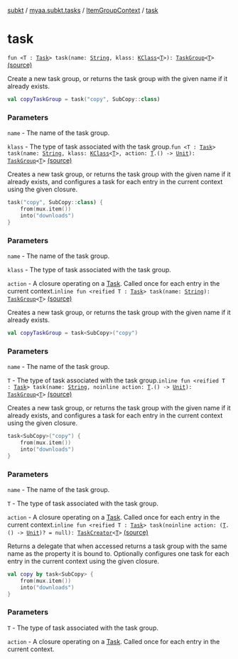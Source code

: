 [subkt](../../index.md) / [myaa.subkt.tasks](../index.md) / [ItemGroupContext](index.md) / [task](./task.md)

# task

`fun <T : `[`Task`](https://docs.gradle.org/current/javadoc/org/gradle/api/Task.html)`> task(name: `[`String`](https://kotlinlang.org/api/latest/jvm/stdlib/kotlin/-string/index.html)`, klass: `[`KClass`](https://kotlinlang.org/api/latest/jvm/stdlib/kotlin.reflect/-k-class/index.html)`<`[`T`](task.md#T)`>): `[`TaskGroup`](../-task-group/index.md)`<`[`T`](task.md#T)`>` [(source)](https://github.com/Myaamori/SubKt/blob/0.1.4/src/main/kotlin/myaa/subkt/tasks/tasks.kt#L114)

Create a new task group, or returns the task group with the given name if it already exists.

``` kotlin
val copyTaskGroup = task("copy", SubCopy::class)
```

### Parameters

`name` - The name of the task group.

`klass` - The type of task associated with the task group.`fun <T : `[`Task`](https://docs.gradle.org/current/javadoc/org/gradle/api/Task.html)`> task(name: `[`String`](https://kotlinlang.org/api/latest/jvm/stdlib/kotlin/-string/index.html)`, klass: `[`KClass`](https://kotlinlang.org/api/latest/jvm/stdlib/kotlin.reflect/-k-class/index.html)`<`[`T`](task.md#T)`>, action: `[`T`](task.md#T)`.() -> `[`Unit`](https://kotlinlang.org/api/latest/jvm/stdlib/kotlin/-unit/index.html)`): `[`TaskGroup`](../-task-group/index.md)`<`[`T`](task.md#T)`>` [(source)](https://github.com/Myaamori/SubKt/blob/0.1.4/src/main/kotlin/myaa/subkt/tasks/tasks.kt#L127)

Creates a new task group, or returns the task group with the given name if it already exists,
and configures a task for each entry in the current context using the given closure.

``` kotlin
task("copy", SubCopy::class) {
    from(mux.item())
    into("downloads")
}
```

### Parameters

`name` - The name of the task group.

`klass` - The type of task associated with the task group.

`action` - A closure operating on a [Task](https://docs.gradle.org/current/javadoc/org/gradle/api/Task.html). Called once for
each entry in the current context.`inline fun <reified T : `[`Task`](https://docs.gradle.org/current/javadoc/org/gradle/api/Task.html)`> task(name: `[`String`](https://kotlinlang.org/api/latest/jvm/stdlib/kotlin/-string/index.html)`): `[`TaskGroup`](../-task-group/index.md)`<`[`T`](task.md#T)`>` [(source)](https://github.com/Myaamori/SubKt/blob/0.1.4/src/main/kotlin/myaa/subkt/tasks/tasks.kt#L137)

Creates a new task group, or returns the task group with the given name if it already exists.

``` kotlin
val copyTaskGroup = task<SubCopy>("copy")
```

### Parameters

`name` - The name of the task group.

`T` - The type of task associated with the task group.`inline fun <reified T : `[`Task`](https://docs.gradle.org/current/javadoc/org/gradle/api/Task.html)`> task(name: `[`String`](https://kotlinlang.org/api/latest/jvm/stdlib/kotlin/-string/index.html)`, noinline action: `[`T`](task.md#T)`.() -> `[`Unit`](https://kotlinlang.org/api/latest/jvm/stdlib/kotlin/-unit/index.html)`): `[`TaskGroup`](../-task-group/index.md)`<`[`T`](task.md#T)`>` [(source)](https://github.com/Myaamori/SubKt/blob/0.1.4/src/main/kotlin/myaa/subkt/tasks/tasks.kt#L149)

Creates a new task group, or returns the task group with the given name if it already exists,
and configures a task for each entry in the current context using the given closure.

``` kotlin
task<SubCopy>("copy") {
    from(mux.item())
    into("downloads")
}
```

### Parameters

`name` - The name of the task group.

`T` - The type of task associated with the task group.

`action` - A closure operating on a [Task](https://docs.gradle.org/current/javadoc/org/gradle/api/Task.html). Called once for
each entry in the current context.`inline fun <reified T : `[`Task`](https://docs.gradle.org/current/javadoc/org/gradle/api/Task.html)`> task(noinline action: (`[`T`](task.md#T)`.() -> `[`Unit`](https://kotlinlang.org/api/latest/jvm/stdlib/kotlin/-unit/index.html)`)? = null): `[`TaskCreator`](../-task-creator/index.md)`<`[`T`](task.md#T)`>` [(source)](https://github.com/Myaamori/SubKt/blob/0.1.4/src/main/kotlin/myaa/subkt/tasks/tasks.kt#L162)

Returns a delegate that when accessed returns a task group with the same name
as the property it is bound to. Optionally configures one task for each entry
in the current context using the given closure.

``` kotlin
val copy by task<SubCopy> {
    from(mux.item())
    into("downloads")
}
```

### Parameters

`T` - The type of task associated with the task group.

`action` - A closure operating on a [Task](https://docs.gradle.org/current/javadoc/org/gradle/api/Task.html). Called once for
each entry in the current context.